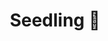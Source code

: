 ---
title: "Seedling 🌿"
description: "Seedlings are ideas I've just started that are rough, unrefined, and need some time to grow."
---